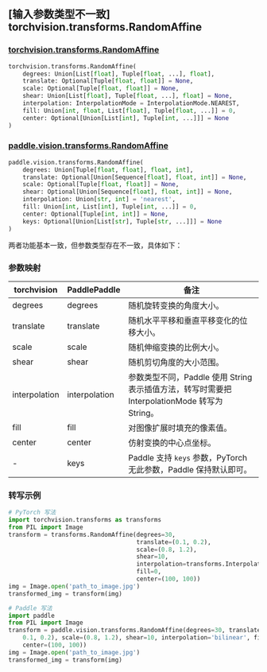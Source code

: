 ## [输入参数类型不一致] torchvision.transforms.RandomAffine

### [torchvision.transforms.RandomAffine](https://pytorch.org/vision/main/generated/torchvision.transforms.RandomAffine.html)

```python
torchvision.transforms.RandomAffine(
    degrees: Union[List[float], Tuple[float, ...], float],
    translate: Optional[Tuple[float, float]] = None,
    scale: Optional[Tuple[float, float]] = None,
    shear: Union[List[float], Tuple[float, ...], float] = None,
    interpolation: InterpolationMode = InterpolationMode.NEAREST,
    fill: Union[int, float, List[float], Tuple[float, ...]] = 0,
    center: Optional[Union[List[int], Tuple[int, ...]]] = None
)
```

### [paddle.vision.transforms.RandomAffine](https://www.paddlepaddle.org.cn/documentation/docs/zh/develop/api/paddle/vision/transforms/RandomAffine_cn.html)

```python
paddle.vision.transforms.RandomAffine(
    degrees: Union[Tuple[float, float], float, int],
    translate: Optional[Union[Sequence[float], float, int]] = None,
    scale: Optional[Tuple[float, float]] = None,
    shear: Optional[Union[Sequence[float], float, int]] = None,
    interpolation: Union[str, int] = 'nearest',
    fill: Union[int, List[int], Tuple[int, ...]] = 0,
    center: Optional[Tuple[int, int]] = None,
    keys: Optional[Union[List[str], Tuple[str, ...]]] = None
)
```

两者功能基本一致，但参数类型存在不一致，具体如下：

### 参数映射

| torchvision        | PaddlePaddle    | 备注                                                         |
| ------------------------------------------ | ----------------------------------------- | ------------------------------------------------------------ |
| degrees                | degrees  | 随机旋转变换的角度大小。 |
| translate                 | translate  | 随机水平平移和垂直平移变化的位移大小。 |
| scale                     | scale      | 随机伸缩变换的比例大小。                                   |
| shear        | shear    | 随机剪切角度的大小范围。                           |
| interpolation | interpolation                 | 参数类型不同，Paddle 使用 String 表示插值方法，转写时需要把 InterpolationMode 转写为 String。            |
| fill             | fill      |  对图像扩展时填充的像素值。                   |
| center                 | center         | 仿射变换的中心点坐标。   |
| -                                          | keys   | Paddle 支持 `keys` 参数，PyTorch 无此参数，Paddle 保持默认即可。                 |


### 转写示例


```python
# PyTorch 写法
import torchvision.transforms as transforms
from PIL import Image
transform = transforms.RandomAffine(degrees=30,
                                    translate=(0.1, 0.2),
                                    scale=(0.8, 1.2),
                                    shear=10,
                                    interpolation=transforms.InterpolationMode.BILINEAR,
                                    fill=0,
                                    center=(100, 100))
img = Image.open('path_to_image.jpg')
transformed_img = transform(img)

# Paddle 写法
import paddle
from PIL import Image
transform = paddle.vision.transforms.RandomAffine(degrees=30, translate=(
    0.1, 0.2), scale=(0.8, 1.2), shear=10, interpolation='bilinear', fill=0,
    center=(100, 100))
img = Image.open('path_to_image.jpg')
transformed_img = transform(img)
```
